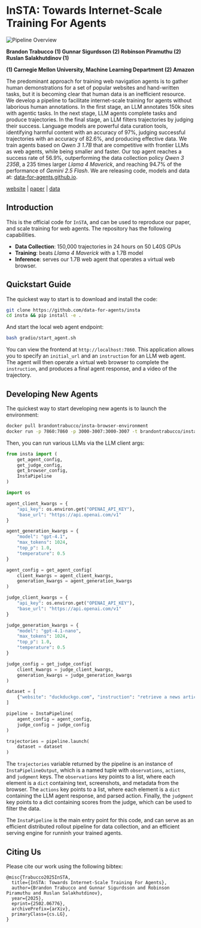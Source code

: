 # InSTA: Towards Internet-Scale Training For Agents

![Pipeline Overview](https://data-for-agents.github.io/static/images/pipeline_overview.png)

**Brandon Trabucco (1) Gunnar Sigurdsson (2) Robinson Piramuthu (2) Ruslan Salakhutdinov (1)**

**(1) Carnegie Mellon University, Machine Learning Department (2) Amazon**

The predominant approach for training web navigation agents is to gather human demonstrations for a set of popular websites and hand-written tasks, but it is becoming clear that human data is an inefficient resource. We develop a pipeline to facilitate internet-scale training for agents without laborious human annotations. In the first stage, an LLM annotates 150k sites with agentic tasks. In the next stage, LLM agents complete tasks and produce trajectories. In the final stage, an LLM filters trajectories by judging their success. Language models are powerful data curation tools, identifying harmful content with an accuracy of 97%, judging successful trajectories with an accuracy of 82.6%, and producing effective data. We train agents based on *Qwen 3 1.7B* that are competitive with frontier LLMs as web agents, while being smaller and faster. Our top agent reaches a success rate of 56.9%, outperforming the data collection policy *Qwen 3 235B*, a 235 times larger *Llama 4 Maverick*, and reaching 94.7% of the performance of *Gemini 2.5 Flash*. We are releasing code, models and data at: [data-for-agents.github.io](https://data-for-agents.github.io).


[website](https://data-for-agents.github.io)    |    [paper](https://arxiv.org/abs/2502.06776)    |    [data](https://huggingface.co/datasets/data-for-agents/insta-150k-v3)

## Introduction

This is the official code for `InSTA`, and can be used to reproduce our paper, and scale training for web agents. The repository has the following capabilities.
* **Data Collection**: 150,000 trajectories in 24 hours on 50 L40S GPUs
* **Training**: beats *Llama 4 Maverick* with a 1.7B model
* **Inference**: serves our 1.7B web agent that operates a virtual web browser.

## Quickstart Guide

The quickest way to start is to  download and install the code:

```bash
git clone https://github.com/data-for-agents/insta
cd insta && pip install -e .
```

And start the local web agent endpoint:

```bash
bash gradio/start_agent.sh
```

You can view the frontend at `http://localhost:7860`. This application allows you to specify an `initial_url` and an `instruction` for an LLM web agent. The agent will then operate a virtual web browser to complete the `instruction`, and produces a final agent response, and a video of the trajectory.

## Developing New Agents

The quickest way to start developing new agents is to launch the environment:

```bash
docker pull brandontrabucco/insta-browser-environment
docker run -p 7860:7860 -p 3000-3007:3000-3007 -t brandontrabucco/insta-browser-environment &
```

Then, you can run various LLMs via the LLM client args:

```python
from insta import (
    get_agent_config,
    get_judge_config,
    get_browser_config,
    InstaPipeline
)

import os

agent_client_kwargs = {
    "api_key": os.environ.get("OPENAI_API_KEY"),
    "base_url": "https://api.openai.com/v1"
}

agent_generation_kwargs = {
    "model": "gpt-4.1",
    "max_tokens": 1024,
    "top_p": 1.0,
    "temperature": 0.5
}

agent_config = get_agent_config(
    client_kwargs = agent_client_kwargs,
    generation_kwargs = agent_generation_kwargs
)

judge_client_kwargs = {
    "api_key": os.environ.get("OPENAI_API_KEY"),
    "base_url": "https://api.openai.com/v1"
}

judge_generation_kwargs = {
    "model": "gpt-4.1-nano",
    "max_tokens": 1024,
    "top_p": 1.0,
    "temperature": 0.5
}

judge_config = get_judge_config(
    client_kwargs = judge_client_kwargs,
    generation_kwargs = judge_generation_kwargs
)

dataset = [
    {"website": "duckduckgo.com", "instruction": "retrieve a news article on US politics"},
]

pipeline = InstaPipeline(
    agent_config = agent_config,
    judge_config = judge_config
)

trajectories = pipeline.launch(
    dataset = dataset
)
```

The `trajectories` variable returned by the pipeline is an instance of `InstaPipelineOutput`, which is a named tuple with `observations`, `actions`, and `judgment` keys. The `observations` key points to a list, where each element is a `dict` containing text, screenshots, and metadata from the browser. The `actions` key points to a list, where each element is a `dict` containing the LLM agent response, and parsed action. Finally, the `judgment` key points to a dict containing scores from the judge, which can be used to filter the data.

The `InstaPipeline` is the main entry point for this code, and can serve as an efficient distributed rollout pipeline for data collection, and an efficient serving engine for runninh your trained agents.

## Citing Us

Please cite our work using the following bibtex:

```
@misc{Trabucco2025InSTA,
  title={InSTA: Towards Internet-Scale Training For Agents},
  author={Brandon Trabucco and Gunnar Sigurdsson and Robinson Piramuthu and Ruslan Salakhutdinov},
  year={2025},
  eprint={2502.06776},
  archivePrefix={arXiv},
  primaryClass={cs.LG},
}
```
